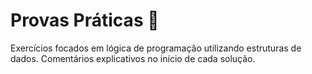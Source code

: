 # Provas Práticas 🧠
Exercícios focados em lógica de programação utilizando estruturas de dados. Comentários explicativos no início de cada solução.
